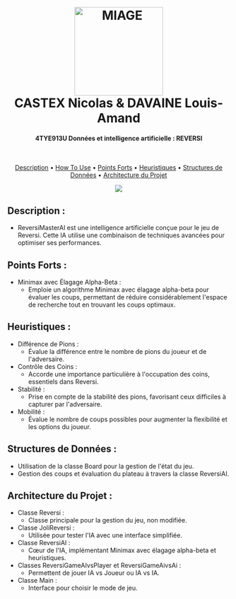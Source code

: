 
<h1 align="center">
  <br>
 <img src="http://www.miage.fr/wp-content/uploads/2020/02/MIAGE_LOGO-SEUL_COULEURS.png" alt="MIAGE" width="200">
    <br>
  CASTEX Nicolas & DAVAINE Louis-Amand
    <br>
</h1>

<h4 align="center">4TYE913U Données et intelligence artificielle :  REVERSI</h4>
  <br>

<p align="center">
  <a href="#key-features">Description</a> •
  <a href="#how-to-use">How To Use</a> •
  <a href="#download">Points Forts</a> •
  <a href="#credits">Heuristiques</a> •
  <a href="#related">Structures de Données</a> •
  <a href="#license">Architecture du Projet</a>
</p>

<p align="center">
<img src="https://th.bing.com/th/id/R.5ac3f08cbe0822ac9d2db9993ae5801c?rik=L5gatnBOtzD%2f2A&riu=http%3a%2f%2fwww.bbcmicro.co.uk%2fgameimg%2fscreenshots%2f2648%2fDisc117-Reversi.jpg&ehk=d3Z3%2b9W9j7TZT6v10NLOGN2%2b%2ftIlmMUWZCr6jB2P%2byM%3d&risl=&pid=ImgRaw&r=0"></img>
</p>


## Description :

* ReversiMasterAI est une intelligence artificielle conçue pour le jeu de Reversi. Cette IA utilise une combinaison de techniques avancées pour optimiser ses performances.
  
## Points Forts :

* Minimax avec Élagage Alpha-Beta :
  - Emploie un algorithme Minimax avec élagage alpha-beta pour évaluer les coups, permettant de réduire considérablement l'espace de recherche tout en trouvant les coups optimaux.

## Heuristiques :
* Différence de Pions :
  - Évalue la différence entre le nombre de pions du joueur et de l'adversaire.
* Contrôle des Coins :
  - Accorde une importance particulière à l'occupation des coins, essentiels dans Reversi.
* Stabilité :
  - Prise en compte de la stabilité des pions, favorisant ceux difficiles à capturer par l'adversaire.
* Mobilité :
  - Évalue le nombre de coups possibles pour augmenter la flexibilité et les options du joueur.
  
## Structures de Données :
* Utilisation de la classe Board pour la gestion de l'état du jeu.
* Gestion des coups et évaluation du plateau à travers la classe ReversiAI.

## Architecture du Projet :
* Classe Reversi :
  - Classe principale pour la gestion du jeu, non modifiée.
* Classe JoliReversi :
  - Utilisée pour tester l'IA avec une interface simplifiée.
* Classe ReversiAI :
  - Cœur de l'IA, implémentant Minimax avec élagage alpha-beta et heuristiques.
* Classes ReversiGameAIvsPlayer et ReversiGameAivsAi :
  - Permettent de jouer IA vs Joueur ou IA vs IA.
* Classe Main :
  - Interface pour choisir le mode de jeu.

